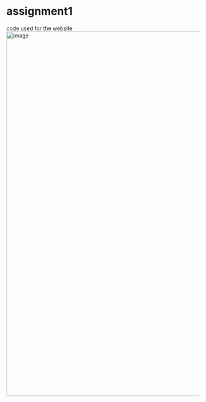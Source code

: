 # assignment1
code used for the website
<img width="950" alt="image" src="https://github.com/user-attachments/assets/f181bd08-ab40-401c-bde3-c21ea43d8907" />
